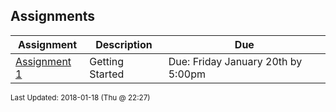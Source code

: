 ## Assignments
| Assignment | Description | Due|
 | ------------|------------|------------|
 | [ Assignment 1 ](./01-Getting_Started) |  Getting Started | Due: Friday January 20th by 5:00pm |

<sup>Last Updated: 2018-01-18 (Thu @ 22:27)</sup>